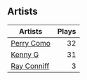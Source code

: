 ## Artists
Artists | Plays 
----- | -----: 
[Perry Como](/artists/perry-como-197) | 32
[Kenny G](/artists/kenny-g-7789) | 31
[Ray Conniff](/artists/ray-conniff-104848) | 3

